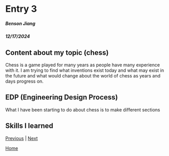 # Entry 3
##### Benson Jiang
##### 12/17/2024

## Content about my topic (chess)
Chess is a game played for many years as people have many experience with it. I am trying to find what inventions exist today and what may exist in the future and what would change about the world of chess as years and days progress on.

## EDP (Engineering Design Process)
What I have been starting to do about chess is to make different sections 

## Skills I learned


[Previous](entry01.md) | [Next](entry03.md)

[Home](../README.md)
